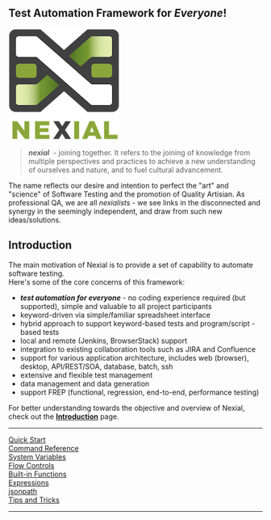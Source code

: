 ## Test Automation Framework for _Everyone_!

![logo](image/logo-x.png)

> _**nexial**_  - joining together.  It refers to the joining of knowledge from multiple perspectives 
and practices to achieve a new understanding of ourselves and nature, and to fuel cultural 
advancement. 

The name reflects our desire and intention to perfect the "art" and "science" of Software Testing 
and the promotion of Quality Artisian.  As professional QA, we are all _nexialists_ - we see links
in the disconnected and synergy in the seemingly independent, and draw from such new 
ideas/solutions.


## Introduction

The main motivation of Nexial is to provide a set of capability to automate software testing.  
Here's some of the core concerns of this framework:

* ***test automation for everyone*** - no coding experience required (but supported), simple and 
  valuable to all project participants
* keyword-driven via simple/familiar spreadsheet interface
* hybrid approach to support keyword-based tests and program/script -based tests
* local and remote (Jenkins, BrowserStack) support
* integration to existing collaboration tools such as JIRA and Confluence
* support for various application architecture, includes web (browser), desktop, API/REST/SOA, 
		database, batch, ssh
* extensive and flexible test management
* data management and data generation
* support FREP (functional, regression, end-to-end, performance testing)

For better understanding towards the objective and overview of Nexial, check out 
the **[Introduction](quickstart/IntroductionAndFAQ)** page.

---------------------------------------------

<div class="quick_link"><a href="quickstart/QuickStart">Quick Start</a></div>
<div class="quick_link"><a href="commands/">Command Reference</a></div>
<div class="quick_link"><a href="systemvars/">System Variables</a></div>
<div class="quick_link"><a href="flowcontrol/">Flow Controls</a></div>

<div style="clear:both" />

<div class="quick_link"><a href="functions/">Built-in Functions</a></div>
<div class="quick_link"><a href="expressions/">Expressions</a></div>
<div class="quick_link"><a href="jsonpath/">jsonpath</a></div>
<div class="quick_link"><a href="tipsandtricks/">Tips and Tricks</a></div>

<div style="clear:both" />

---------------------------------------------
